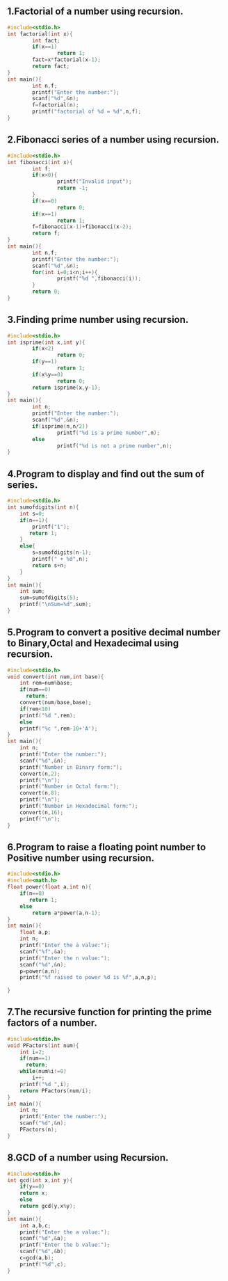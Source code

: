 ## 1.Factorial of a number using recursion.
```c
#include<stdio.h>
int factorial(int x){
        int fact;
        if(x==1)
                return 1;
        fact=x*factorial(x-1);
        return fact;
}
int main(){
        int n,f;
        printf("Enter the number:");
        scanf("%d",&n);
        f=factorial(n);
        printf("factorial of %d = %d",n,f);
}
```
## 2.Fibonacci series of a number using recursion.
```c
#include<stdio.h>
int fibonacci(int x){
        int f;
        if(x<0){
                printf("Invalid input");
                return -1;
        }
        if(x==0)
                return 0;
        if(x==1)
                return 1;
        f=fibonacci(x-1)+fibonacci(x-2);
        return f;
}
int main(){
        int n,f;
        printf("Enter the number:");
        scanf("%d",&n);
        for(int i=0;i<n;i++){
                printf("%d ",fibonacci(i));
        }
        return 0;
}
```
## 3.Finding prime number using recursion.
```c
#include<stdio.h>
int isprime(int x,int y){
        if(x<2)
                return 0;
        if(y==1)
                return 1;
        if(x%y==0)
                return 0;
        return isprime(x,y-1);
}
int main(){
        int n;
        printf("Enter the number:");
        scanf("%d",&n);
        if(isprime(n,n/2))
                printf("%d is a prime number",n);
        else
                printf("%d is not a prime number",n);
}
```
## 4.Program to display and find out the sum of series.
```c
#include<stdio.h>
int sumofdigits(int n){
    int s=0;
    if(n==1){
        printf("1");
       return 1;
    }
    else{
        s=sumofdigits(n-1);
        printf(" + %d",n);
        return s+n;
    }
}
int main(){
    int sum;
    sum=sumofdigits(5);
    printf("\nSum=%d",sum);
}
```
## 5.Program to convert a positive decimal number to Binary,Octal and Hexadecimal using recursion.
```c
#include<stdio.h>
void convert(int num,int base){
    int rem=num%base;
    if(num==0)
      return;
    convert(num/base,base);
    if(rem<10)
    printf("%d ",rem);
    else
    printf("%c ",rem-10+'A');
}
int main(){
    int n;
    printf("Enter the number:");
    scanf("%d",&n);
    printf("Number in Binary form:");
    convert(n,2);
    printf("\n");
    printf("Number in Octal form:");
    convert(n,8);
    printf("\n");
    printf("Number in Hexadecimal form:");
    convert(n,16);
    printf("\n");
}
```
## 6.Program to raise a floating point number to Positive number using recursion.
```c
#include<stdio.h>
#include<math.h>
float power(float a,int n){
    if(n==0)
       return 1;
    else
        return a*power(a,n-1);
}
int main(){
    float a,p;
    int n;
    printf("Enter the a value:");
    scanf("%f",&a);
    printf("Enter the n value:");
    scanf("%d",&n);
    p=power(a,n);
    printf("%f raised to power %d is %f",a,n,p);
    
}
```
## 7.The recursive function for printing the prime factors of a number.
```c
#include<stdio.h>
void PFactors(int num){
    int i=2;
    if(num==1)
      return;
    while(num%i!=0)
        i++;
    printf("%d ",i);
    return PFactors(num/i);
}
int main(){
    int n;
    printf("Enter the number:");
    scanf("%d",&n);
    PFactors(n);
}
```
## 8.GCD of a number using Recursion.
```c
#include<stdio.h>
int gcd(int x,int y){
    if(y==0)
    return x;
    else 
    return gcd(y,x%y);
}
int main(){
    int a,b,c;
    printf("Enter the a value:");
    scanf("%d",&a);
    printf("Enter the b value:");
    scanf("%d",&b);
    c=gcd(a,b);
    printf("%d",c);
}
```
